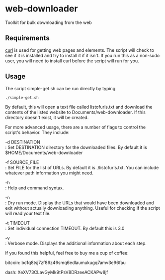 # web-downloader
Toolkit for bulk downloading from the web

## Requirements
[curl](https://curl.se/) is used for getting web pages and elements. The script will check to see if it is installed and try to install it if it isn't. If you run this as a non-sudo user, you will need to install curl before the script will run for you.

## Usage

The script simple-get.sh can be run directly by typing

	./simple-get.sh
	
By default, this will open a text file called listofurls.txt and download the contents of the listed website to Documents/web-downloader. If this directory doesn't exist, it will be created.

For more advanced usage, there are a number of flags to control the script's behavior. They include:

-d DESTINATION 	
: Set DESTINATION directory for the downloaded files. By default it is $HOME/Documents/web-downloader

-f SOURCE_FILE 	
: Set FILE for the list of URLs. By default it is ./listofurls.txt. You can include whatever path information you might need.

-h 				
: Help and command syntax.

-n				
: Dry run mode. Display the URLs that would have been downloaded and exit without actually downloading anything. Useful for checking if the script will read your text file.

-t TIMEOUT		
: Set individual connection TIMEOUT. By default this is 3.0

-v 				
: Verbose mode. Displays the additional information about each step.



If you found this helpful, feel free to buy me a cup of coffee:

bitcoin: bc1q8tsj7zf86z46smq6edlaumukugq7amv3e96fau

dash: XeXV73CLavGyMk9tPsV8DRzeeACKAPw8jf

